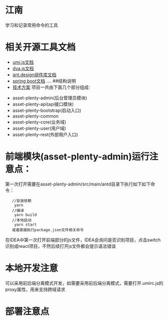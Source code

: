 # 江南
学习和记录常用命令的工具
# 相关开源工具文档
* [umi.js文档](https://umijs.org)
* [dva.js文档](https://dvajs.com)
* [ant.design组件库文档](https://ant.design/docs/react/practical-projects-cn)
* [spring boot文档](https://spring.io/projects/spring-boot/)
....
##结构说明
* [技术方案](https://souche.yuque.com/bggh1p/8961260/xxl3nx) 
项目一共由下面几个部分组成:
 -   asset-plenty-admin(后台管理员模块)
 -   asset-plenty-api(api接口模块)
 -   asset-plenty-bootstrap(启动入口)
 -   asset-plenty-common
 -   asset-plenty-core(业务域)
 -   asset-plenty-user(用户域)
 -   asset-plenty-rest(外部用户入口)

# 前端模块(asset-plenty-admin)运行注意点： 
第一次打开需要在asset-plenty-admin/src/main/antd目录下执行如下如下命令：
````
   //安装依赖
    yarn
   //编译
    yarn build
   //本地启动
    yarn start
   或者直接执行package.json文件相关命令    
````
在IDEA中第一次打开前端部分的js文件，IDEA会询问是否识别项目，点击switch识别成react项目，不然后续打开js文件都会提示语法错误 

# 本地开发注意
  可以采用前后端分离模式开发，如需要采用前后端分离模式，需要打开.umirc.js的proxy属性，用来支持跨域请求
# 部署注意点
    
